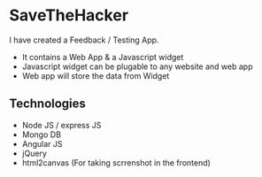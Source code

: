 SaveTheHacker
=============

I have created a Feedback / Testing App.

- It contains a Web App & a Javascript widget
- Javascript widget can be plugable to any website and web app
- Web app will store the data from Widget

Technologies
------------
- Node JS / express JS
- Mongo DB
- Angular JS
- jQuery
- html2canvas (For taking scrrenshot in the frontend)
